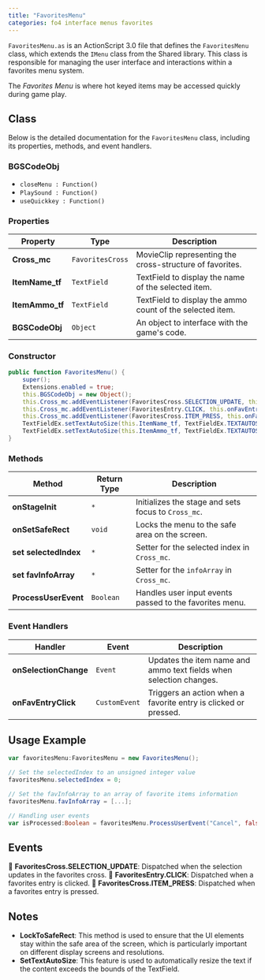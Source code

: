 ```yaml
---
title: "FavoritesMenu"
categories: fo4 interface menus favorites
---
```


`FavoritesMenu.as` is an ActionScript 3.0 file that defines the `FavoritesMenu` class, which extends the `IMenu` class from the Shared library.
This class is responsible for managing the user interface and interactions within a favorites menu system.

The *Favorites Menu* is where hot keyed items may be accessed quickly during game play.


## Class
Below is the detailed documentation for the `FavoritesMenu` class, including its properties, methods, and event handlers.


### BGSCodeObj
* `closeMenu : Function()`
* `PlaySound : Function()`
* `useQuickkey : Function()`


### Properties

| Property | Type | Description |
|----------|------|-------------|
| **Cross_mc** | `FavoritesCross` | MovieClip representing the cross-structure of favorites. |
| **ItemName_tf** | `TextField` | TextField to display the name of the selected item. |
| **ItemAmmo_tf** | `TextField` | TextField to display the ammo count of the selected item. |
| **BGSCodeObj** | `Object` | An object to interface with the game's code. |


### Constructor

```actionscript
public function FavoritesMenu() {
    super();
    Extensions.enabled = true;
    this.BGSCodeObj = new Object();
    this.Cross_mc.addEventListener(FavoritesCross.SELECTION_UPDATE, this.onSelectionChange);
    this.Cross_mc.addEventListener(FavoritesEntry.CLICK, this.onFavEntryClick);
    this.Cross_mc.addEventListener(FavoritesCross.ITEM_PRESS, this.onFavEntryClick);
    TextFieldEx.setTextAutoSize(this.ItemName_tf, TextFieldEx.TEXTAUTOSZ_SHRINK);
    TextFieldEx.setTextAutoSize(this.ItemAmmo_tf, TextFieldEx.TEXTAUTOSZ_SHRINK);
}
```


### Methods

| Method | Return Type | Description |
|--------|-------------|-------------|
| **onStageInit** | `*` | Initializes the stage and sets focus to `Cross_mc`. |
| **onSetSafeRect** | `void` | Locks the menu to the safe area on the screen. |
| **set selectedIndex** | `*` | Setter for the selected index in `Cross_mc`. |
| **set favInfoArray** | `*` | Setter for the `infoArray` in `Cross_mc`. |
| **ProcessUserEvent** | `Boolean` | Handles user input events passed to the favorites menu. |


### Event Handlers

| Handler | Event | Description |
|---------|-------|-------------|
| **onSelectionChange** | `Event` | Updates the item name and ammo text fields when selection changes. |
| **onFavEntryClick** | `CustomEvent` | Triggers an action when a favorite entry is clicked or pressed. |


## Usage Example

```actionscript
var favoritesMenu:FavoritesMenu = new FavoritesMenu();

// Set the selectedIndex to an unsigned integer value
favoritesMenu.selectedIndex = 0;

// Set the favInfoArray to an array of favorite items information
favoritesMenu.favInfoArray = [...];

// Handling user events
var isProcessed:Boolean = favoritesMenu.ProcessUserEvent("Cancel", false);
```

## Events
💠 **FavoritesCross.SELECTION_UPDATE**: Dispatched when the selection updates in the favorites cross.
💠 **FavoritesEntry.CLICK**: Dispatched when a favorites entry is clicked.
💠 **FavoritesCross.ITEM_PRESS**: Dispatched when a favorites entry is pressed.


## Notes
- **LockToSafeRect**: This method is used to ensure that the UI elements stay within the safe area of the screen, which is particularly important on different display screens and resolutions.
- **SetTextAutoSize**: This feature is used to automatically resize the text if the content exceeds the bounds of the TextField.
